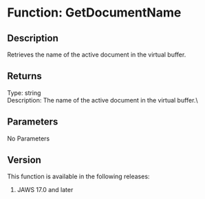 # Function: GetDocumentName

## Description

Retrieves the name of the active document in the virtual buffer.

## Returns

Type: string\
Description: The name of the active document in the virtual buffer.\

## Parameters

No Parameters

## Version

This function is available in the following releases:

1.  JAWS 17.0 and later
